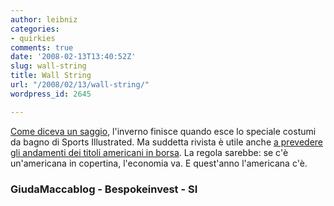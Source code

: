 ```yaml
---
author: leibniz
categories:
- quirkies
comments: true
date: '2008-02-13T13:40:52Z'
slug: wall-string
title: Wall String
url: "/2008/02/13/wall-string/"
wordpress_id: 2645

---
```

[Come diceva un saggio](http://giudamaccablog.splinder.com/post/4076103/Radiosa+estate#4076103), l'inverno finisce quando esce lo speciale costumi da bagno di Sports Illustrated. Ma suddetta rivista è utile anche [a prevedere gli andamenti dei titoli americani in borsa](http://bespokeinvest.typepad.com/bespoke/2008/02/2008-swimsuit-i.html). La regola sarebbe: se c'è un'americana in copertina, l'economia va. E quest'anno l'americana c'è.


### GiudaMaccablog - Bespokeinvest - SI
